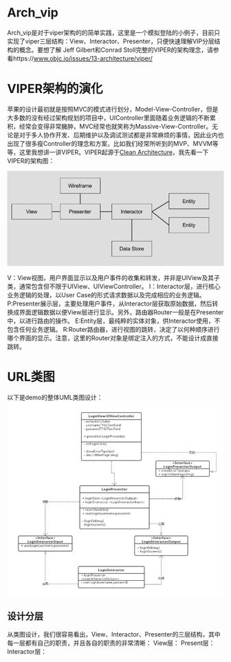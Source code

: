 # Arch_vip
Arch_vip是对于viper架构的的简单实践，这里是一个模拟登陆的小例子，目前只实现了viper三层结构：View、Interactor、Presenter，只便快速理解VIP分层结构的概念。要想了解 Jeff Gilbert和Conrad Stoll完整的VIPER的架构理念，请参看https://www.objc.io/issues/13-architecture/viper/

# VIPER架构的演化
苹果的设计最初就是按照MVC的模式进行划分，Model-View-Controller，但是大多数的没有经过架构规划的项目中，UIController里面随着业务逻辑的不断累积，经常会变得非常臃肿，MVC经常也就笑称为Massive-View-Controller。无论是对于多人协作开发、后期维护以及调试测试都是非常麻烦的事情，因此业内也出现了很多瘦Controller的理念和方案，比如我们经常所听到的MVP、MVVM等等，这里我想讲一讲VIPER。VIPER起源于[Clean Architecture](https://8thlight.com/blog/uncle-bob/2012/08/13/the-clean-architecture.html)，我先看一下VIPER的架构图：

![VIPER架构图](VIPER_ori_arch.png)

V：View视图，用户界面显示以及用户事件的收集和转发，并非是UIView及其子类，通常包含但不限于UIView、UIViewController。
I：Interactor层，进行核心业务逻辑的处理，以User Case的形式请求数据以及完成相应的业务逻辑。
P:Presenter展示层，主要处理用户事件，从Interactor层获取原始数据，然后转换成界面逻辑数据以便View层进行显示。另外，路由器Router一般是在Presenter中，以进行路由的操作。
E:Entity层，最纯粹的实体对象，供Interactor使用，不包含任何业务逻辑。
R:Router路由器，进行视图的跳转，决定了以何种顺序进行哪个界面的显示。注意，这里的Router对象是绑定注入的方式，不能设计成直接跳转。


# URL类图
以下是demo的整体UML类图设计：
![URL类图](VIPER_vip_Login.png)

## 设计分层
从类图设计，我们很容易看出，View、Interactor、Presenter的三层结构，其中每一层都有自己的职责，并且各自的职责的非常清晰：
View层：
Present层：
Interactor层：

